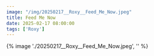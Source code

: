 ```yaml
---
image: "/img/20250217__Roxy__Feed_Me_Now.jpeg"
title: Feed Me Now 
date: 2025-02-17 08:00:00
tags: ['Roxy']
---
```

{% image './20250217__Roxy__Feed_Me_Now.jpeg', '' %}